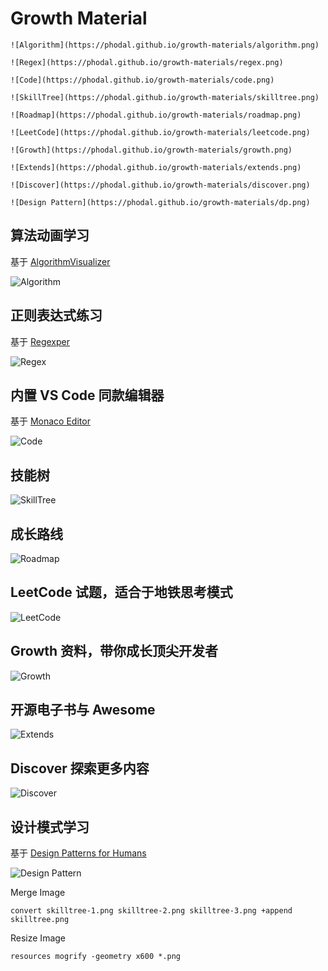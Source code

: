 Growth Material
===

```
![Algorithm](https://phodal.github.io/growth-materials/algorithm.png)

![Regex](https://phodal.github.io/growth-materials/regex.png)

![Code](https://phodal.github.io/growth-materials/code.png)

![SkillTree](https://phodal.github.io/growth-materials/skilltree.png)

![Roadmap](https://phodal.github.io/growth-materials/roadmap.png)

![LeetCode](https://phodal.github.io/growth-materials/leetcode.png)

![Growth](https://phodal.github.io/growth-materials/growth.png)

![Extends](https://phodal.github.io/growth-materials/extends.png)

![Discover](https://phodal.github.io/growth-materials/discover.png)

![Design Pattern](https://phodal.github.io/growth-materials/dp.png)
```

算法动画学习
---

基于 [AlgorithmVisualizer](https://github.com/parkjs814/AlgorithmVisualizer)

![Algorithm](https://phodal.github.io/growth-materials/algorithm.png)

正则表达式练习
---

基于 [Regexper](https://github.com/javallone/regexper-static)

![Regex](https://phodal.github.io/growth-materials/regex.png)

内置 VS Code 同款编辑器
---

基于 [Monaco Editor](https://github.com/Microsoft/monaco-editor)

![Code](https://phodal.github.io/growth-materials/code.png)

技能树
---

![SkillTree](https://phodal.github.io/growth-materials/skilltree.png)

成长路线
---

![Roadmap](https://phodal.github.io/growth-materials/roadmap.png)

LeetCode 试题，适合于地铁思考模式
---

![LeetCode](https://phodal.github.io/growth-materials/leetcode.png)

Growth 资料，带你成长顶尖开发者
---

![Growth](https://phodal.github.io/growth-materials/growth.png)

开源电子书与 Awesome
---

![Extends](https://phodal.github.io/growth-materials/extends.png)

Discover 探索更多内容
---

![Discover](https://phodal.github.io/growth-materials/discover.png)

设计模式学习
---

基于 [Design Patterns for Humans](https://github.com/kamranahmedse/design-patterns-for-humans)

![Design Pattern](https://phodal.github.io/growth-materials/dp.png)

Merge Image

```
convert skilltree-1.png skilltree-2.png skilltree-3.png +append skilltree.png
```

Resize Image

```
resources mogrify -geometry x600 *.png
```
